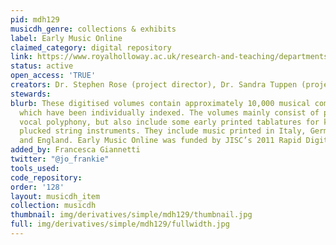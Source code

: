 ```yaml
---
pid: mdh129
musicdh_genre: collections & exhibits
label: Early Music Online
claimed_category: digital repository
link: https://www.royalholloway.ac.uk/research-and-teaching/departments-and-schools/music/research/research-projects-and-centres/early-music-online/
status: active
open_access: 'TRUE'
creators: Dr. Stephen Rose (project director), Dr. Sandra Tuppen (project manager)
stewards: 
blurb: These digitised volumes contain approximately 10,000 musical compositions,
  which have been individually indexed. The volumes mainly consist of partbooks of
  vocal polyphony, but also include some early printed tablatures for keyboard or
  plucked string instruments. They include music printed in Italy, Germany, France
  and England. Early Music Online was funded by JISC’s 2011 Rapid Digitisation Programme.
added_by: Francesca Giannetti
twitter: "@jo_frankie"
tools_used: 
code_repository: 
order: '128'
layout: musicdh_item
collection: musicdh
thumbnail: img/derivatives/simple/mdh129/thumbnail.jpg
full: img/derivatives/simple/mdh129/fullwidth.jpg
---
```


